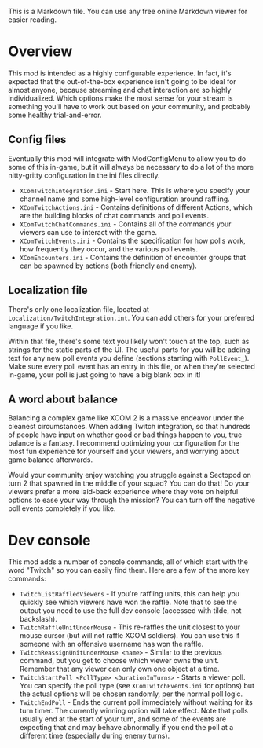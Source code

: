 

This is a Markdown file. You can use any free online Markdown viewer for easier reading.


# Overview

This mod is intended as a highly configurable experience. In fact, it's expected that the out-of-the-box experience isn't going to be ideal for almost anyone, because streaming and chat interaction are so highly individualized. Which options make the most sense for your stream is something you'll have to work out based on your community, and probably some healthy trial-and-error.

## Config files

Eventually this mod will integrate with ModConfigMenu to allow you to do some of this in-game, but it will always be necessary to do a lot of the more nitty-gritty configuration in the ini files directly.

* `XComTwitchIntegration.ini` - Start here. This is where you specify your channel name and some high-level configuration around raffling.
* `XComTwitchActions.ini` - Contains definitions of different Actions, which are the building blocks of chat commands and poll events.
* `XComTwitchChatCommands.ini` - Contains all of the commands your viewers can use to interact with the game.
* `XComTwitchEvents.ini` - Contains the specification for how polls work, how frequently they occur, and the various poll events.
* `XComEncounters.ini` - Contains the definition of encounter groups that can be spawned by actions (both friendly and enemy).

## Localization file

There's only one localization file, located at `Localization/TwitchIntegration.int`. You can add others for your preferred language if you like.

Within that file, there's some text you likely won't touch at the top, such as strings for the static parts of the UI. The useful parts for you will be adding text for any new poll events you define (sections starting with `PollEvent_`). Make sure every poll event has an entry in this file, or when they're selected in-game, your poll is just going to have a big blank box in it!

## A word about balance

Balancing a complex game like XCOM 2 is a massive endeavor under the cleanest circumstances. When adding Twitch integration, so that hundreds of people have input on whether good or bad things happen to you, true balance is a fantasy. I recommend optimizing your configuration for the most fun experience for yourself and your viewers, and worrying about game balance afterwards.

Would your community enjoy watching you struggle against a Sectopod on turn 2 that spawned in the middle of your squad? You can do that! Do your viewers prefer a more laid-back experience where they vote on helpful options to ease your way through the mission? You can turn off the negative poll events completely if you like.

# Dev console

This mod adds a number of console commands, all of which start with the word "Twitch" so you can easily find them. Here are a few of the more key commands:

* `TwitchListRaffledViewers` - If you're raffling units, this can help you quickly see which viewers have won the raffle. Note that to see the output you need to use the full dev console (accessed with tilde, not backslash).
* `TwitchRaffleUnitUnderMouse` - This re-raffles the unit closest to your mouse cursor (but will not raffle XCOM soldiers). You can use this if someone with an offensive username has won the raffle.
* `TwitchReassignUnitUnderMouse <name>` - Similar to the previous command, but you get to choose which viewer owns the unit. Remember that any viewer can only own one object at a time.
* `TwitchStartPoll <PollType> <DurationInTurns>` - Starts a viewer poll. You can specify the poll type (see `XComTwitchEvents.ini` for options) but the actual options will be chosen randomly, per the normal poll logic.
* `TwitchEndPoll` - Ends the current poll immediately without waiting for its turn timer. The currently winning option will take effect. Note that polls usually end at the start of your turn, and some of the events are expecting that and may behave abnormally if you end the poll at a different time (especially during enemy turns).